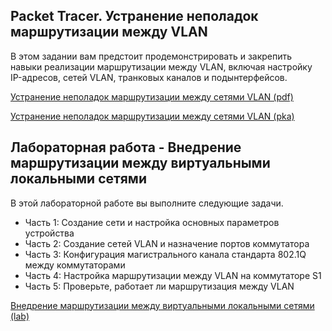 <!-- 4.5.1 -->
## Packet Tracer. Устранение неполадок маршрутизации между VLAN

В этом задании вам предстоит продемонстрировать и закрепить навыки реализации маршрутизации между VLAN, включая настройку IP-адресов, cетей VLAN, транковых каналов и подынтерфейсов.

[Устранение неполадок маршрутизации между сетями VLAN (pdf)](./assets/4.5.1-packet-tracer---inter-vlan-routing-challenge_ru-RU.pdf)

[Устранение неполадок маршрутизации между сетями VLAN (pka)](./assets/4.5.1-packet-tracer---inter-vlan-routing-challenge_ru-RU.pka)

<!-- 4.5.2 -->
## Лабораторная работа - Внедрение маршрутизации между виртуальными локальными сетями

В этой лабораторной работе вы выполните следующие задачи.
*  Часть 1: Создание сети и настройка основных параметров устройства
*  Часть 2: Создание сетей VLAN и назначение портов коммутатора
*  Часть 3: Конфигурация магистрального канала стандарта 802.1Q между коммутаторами
*  Часть 4: Настройка маршрутизации между VLAN на коммутаторе S1
*  Часть 5: Проверьте, работает ли маршрутизация между VLAN

[Внедрение маршрутизации между виртуальными локальными сетями (lab)](./assets/4.5.2-lab---implement-inter-vlan-routing_ru-RU.pdf)